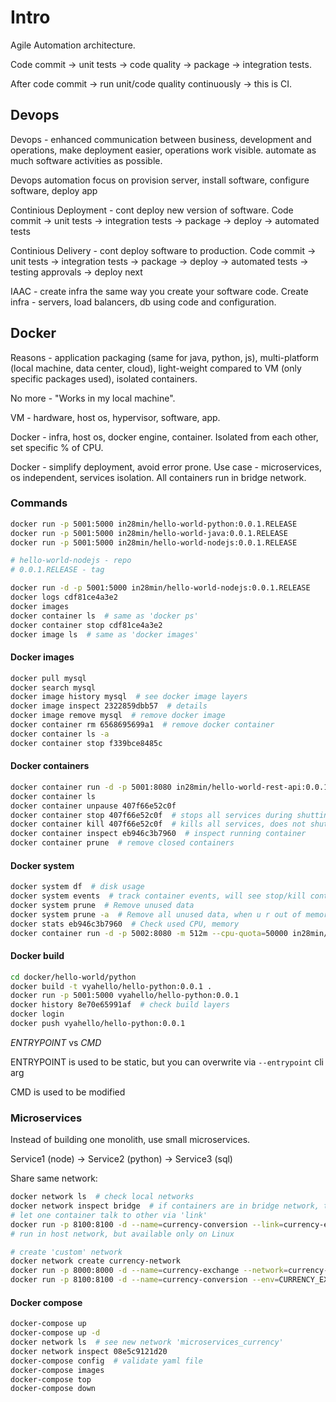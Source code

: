 # Intro
Agile Automation architecture.

Code commit -> unit tests -> code quality -> package -> integration tests.

After code commit -> run unit/code quality continuously -> this is CI.

## Devops
Devops - enhanced communication between business, development and operations,
make deployment easier, operations work visible. automate as much software activities as possible.

Devops automation focus on provision server, install software, configure software, deploy app

Continious Deployment - cont deploy new version of software. 
Code commit -> unit tests -> integration tests -> package -> deploy -> automated tests

Continious Delivery - cont deploy software to production. 
Code commit -> unit tests -> integration tests -> package -> deploy -> automated tests -> testing approvals -> deploy next

IAAC - create infra the same way you create your software code. Create infra - servers, load balancers, db using code and configuration.

## Docker

Reasons - application packaging (same for java, python, js), multi-platform (local machine, data center, cloud), 
light-weight compared to VM (only specific packages used), isolated containers.

No more - "Works in my local machine".

VM - hardware, host os, hypervisor, software, app.

Docker - infra, host os, docker engine, container. Isolated from each other, set specific % of CPU.

Docker - simplify deployment, avoid error prone. 
Use case - microservices, os independent, services isolation. 
All containers run in bridge network.

### Commands

```bash
docker run -p 5001:5000 in28min/hello-world-python:0.0.1.RELEASE
docker run -p 5001:5000 in28min/hello-world-java:0.0.1.RELEASE
docker run -p 5001:5000 in28min/hello-world-nodejs:0.0.1.RELEASE

# hello-world-nodejs - repo
# 0.0.1.RELEASE - tag

docker run -d -p 5001:5000 in28min/hello-world-nodejs:0.0.1.RELEASE
docker logs cdf81ce4a3e2
docker images 
docker container ls  # same as 'docker ps'
docker container stop cdf81ce4a3e2
docker image ls  # same as 'docker images'
```

#### Docker images

```bash
docker pull mysql
docker search mysql
docker image history mysql  # see docker image layers
docker image inspect 2322859dbb57  # details 
docker image remove mysql  # remove docker image
docker container rm 6568695699a1  # remove docker container
docker container ls -a
docker container stop f339bce8485c
```

#### Docker containers

```bash
docker container run -d -p 5001:8080 in28min/hello-world-rest-api:0.0.1.RELEASE
docker container ls 
docker container unpause 407f66e52c0f
docker container stop 407f66e52c0f  # stops all services during shutting down 
docker container kill 407f66e52c0f  # kills all services, does not shut down gracefully, send signal kill 
docker container inspect eb946c3b7960  # inspect running container
docker container prune  # remove closed containers
```

#### Docker system

```bash
docker system df  # disk usage
docker system events  # track container events, will see stop/kill containers
docker system prune  # Remove unused data
docker system prune -a  # Remove all unused data, when u r out of memory, delete images which are not used 
docker stats eb946c3b7960  # Check used CPU, memory
docker container run -d -p 5002:8080 -m 512m --cpu-quota=50000 in28min/hello-world-java:0.0.1.RELEASE  # use only 512m of memory, 50% of cpu
```


#### Docker build

```bash
cd docker/hello-world/python
docker build -t vyahello/hello-python:0.0.1 .
docker run -p 5001:5000 vyahello/hello-python:0.0.1
docker history 8e70e65991af  # check build layers
docker login
docker push vyahello/hello-python:0.0.1
```

_ENTRYPOINT_ vs _CMD_ 

ENTRYPOINT is used to be static, but you can overwrite via `--entrypoint` cli arg

CMD is used to be modified

### Microservices

Instead of building one monolith, use small microservices.

Service1 (node) -> Service2 (python) -> Service3 (sql)

Share same network:
```bash
docker network ls  # check local networks
docker network inspect bridge  # if containers are in bridge network, they cant talk to each other
# let one container talk to other via 'link'
docker run -p 8100:8100 -d --name=currency-conversion --link=currency-exchange --env=CURRENCY_EXCHANGE_SERVICE_HOST=http://currency-exchange in28min/currency-conversion:0.0.1-RELEASE
# run in host network, but available only on Linux

# create 'custom' network
docker network create currency-network
docker run -p 8000:8000 -d --name=currency-exchange --network=currency-network in28min/currency-exchange:0.0.1-RELEASE
docker run -p 8100:8100 -d --name=currency-conversion --env=CURRENCY_EXCHANGE_SERVICE_HOST=http://currency-exchange --network=currency-network in28min/currency-conversion:0.0.1-RELEASE
```

#### Docker compose 

```bash
docker-compose up
docker-compose up -d
docker network ls  # see new network 'microservices_currency'
docker network inspect 08e5c9121d20
docker-compose config  # validate yaml file
docker-compose images
docker-compose top 
docker-compose down
```